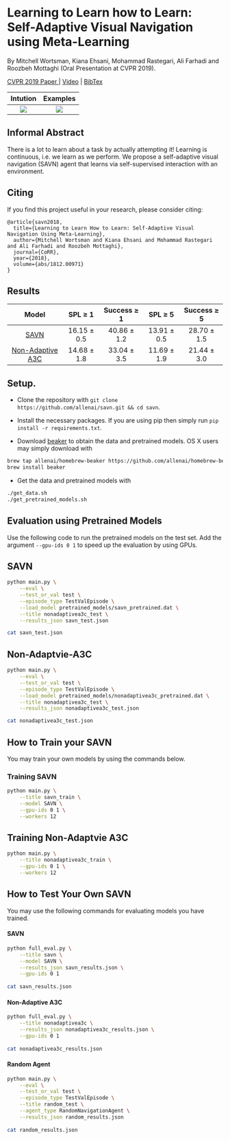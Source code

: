 # Learning to Learn how to Learn: Self-Adaptive Visual Navigation using Meta-Learning

By Mitchell Wortsman, Kiana Ehsani, Mohammad Rastegari, Ali Farhadi and Roozbeh Mottaghi (Oral Presentation at CVPR 2019).


[CVPR 2019 Paper ](https://arxiv.org/abs/1812.00971) | [Video](https://www.youtube.com/watch?v=-Ba6ZRMcxEE&feature=youtu.be) | [BibTex](#citing)

Intution            |  Examples
:-------------------------:|:-------------------------:
![](figs/abstract_figure.jpg)  |  ![](figs/qualitative.jpg)


## Informal Abstract

There is a lot to learn about a task by actually attempting it! Learning is continuous, i.e. we learn as we perform.
We propose a self-adaptive visual navigation (SAVN) agent that learns via self-supervised interaction with an environment.


## Citing

If you find this project useful in your research, please consider citing:

```
@article{savn2018,
  title={Learning to Learn How to Learn: Self-Adaptive Visual Navigation Using Meta-Learning},
  author={Mitchell Wortsman and Kiana Ehsani and Mohammad Rastegari and Ali Farhadi and Roozbeh Mottaghi},
  journal={CoRR},
  year={2018},
  volume={abs/1812.00971}
}
```

## Results


| Model  | SPL  &geq; 1 | Success  &geq; 1 | SPL   &geq; 5 | Success  &geq; 5 |
| :-------------: | :-------------: | :-------------: | :-------------: | :-------------: | 
| [SAVN](#SAVN)  |  16.15  &pm; 0.5 | 40.86  &pm; 1.2 | 13.91  &pm; 0.5 | 28.70  &pm; 1.5 |
| [Non-Adaptive A3C](#Non-Adaptvie-A3C)  | 14.68  &pm; 1.8 | 33.04  &pm; 3.5 | 11.69  &pm; 1.9 | 21.44  &pm; 3.0 |


## Setup.

- Clone the repository with `git clone https://github.com/allenai/savn.git && cd savn`.

- Install the necessary packages. If you are using pip then simply run `pip install -r requirements.txt`.

- Download [beaker](https://github.com/allenai/beaker) to obtain the data and pretrained models. OS X users may simply download with
```bash
brew tap allenai/homebrew-beaker https://github.com/allenai/homebrew-beaker.git
brew install beaker
``` 

- Get the data and pretrained models with
```bash
./get_data.sh
./get_pretrained_models.sh
```

## Evaluation using Pretrained Models

Use the following code to run the pretrained models on the test set. Add the argument `--gpu-ids 0 1` to speed up the evaluation by using GPUs.

## SAVN
```bash
python main.py \
    --eval \
    --test_or_val test \
    --episode_type TestValEpisode \
    --load_model pretrained_models/savn_pretrained.dat \
    --title nonadaptivea3c_test \
    --results_json savn_test.json

cat savn_test.json
```

## Non-Adaptvie-A3C
```bash
python main.py \
    --eval \
    --test_or_val test \
    --episode_type TestValEpisode \
    --load_model pretrained_models/nonadaptivea3c_pretrained.dat \
    --title nonadaptivea3c_test \
    --results_json nonadaptivea3c_test.json

cat nonadaptivea3c_test.json
```

## How to Train your SAVN

You may train your own models by using the commands below.

### Training SAVN
```bash
python main.py \
    --title savn_train \
    --model SAVN \
    --gpu-ids 0 1 \
    --workers 12
```


## Training Non-Adaptvie A3C
```bash
python main.py \
    --title nonadaptivea3c_train \
    --gpu-ids 0 1 \
    --workers 12
```


## How to Test Your Own SAVN

You may use the following commands for evaluating models you have trained.

#### SAVN
```bash
python full_eval.py \
    --title savn \
    --model SAVN \
    --results_json savn_results.json \
    --gpu-ids 0 1
    
cat savn_results.json
```

#### Non-Adaptive A3C
```bash
python full_eval.py \
    --title nonadaptivea3c \
    --results_json nonadaptivea3c_results.json \
    --gpu-ids 0 1
    
cat nonadaptivea3c_results.json
```

####  Random Agent
```bash
python main.py \
    --eval \
    --test_or_val test \
    --episode_type TestValEpisode \
    --title random_test \
    --agent_type RandomNavigationAgent \
    --results_json random_results.json
    
cat random_results.json
```